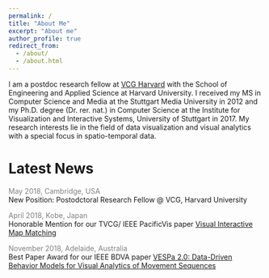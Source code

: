 ```yaml
---
permalink: /
title: "About Me"
excerpt: "About me"
author_profile: true
redirect_from: 
  - /about/
  - /about.html
---
```


<span style="text-align:justify">I am a postdoc research fellow at [VCG Harvard](https://vcg.seas.harvard.edu/) with the School of Engineering and Applied Science at Harvard University.  I received my MS in Computer Science and Media at the Stuttgart Media University in 2012 and my Ph.D. degree (Dr. rer. nat.) in Computer Science at the Institute for Visualization and Interactive Systems, University of Stuttgart in 2017. My research interests lie in the field of data visualization and visual analytics with a special focus in spatio-temporal data.</span>

Latest News
======

<span style="color:grey">May 2018, Cambridge, USA</span><br/>
<span style="font-size: 14px">New Position: Postodctoral Research Fellow @ VCG, Harvard University</span>

<span style="color:grey">April 2018, Kobe, Japan</span><br/>
<span style="font-size: 14px">Honorable Mention for our TVCG/ IEEE PacificVis paper [Visual Interactive Map Matching](https://www.vis.wiwi.uni-due.de/uploads/tx_itochairt3/publications/pacificvis18-tvcg_map_matching.pdf)</span>

<span style="color:grey">November 2018, Adelaide, Australia</span><br/>
<span style="font-size: 14px">Best Paper Award for our IEEE BDVA paper [VESPa 2.0: Data-Driven Behavior Models for Visual Analytics of Movement Sequences](https://ieeexplore.ieee.org/abstract/document/8114626/)</span>
